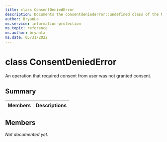```yaml
---
title: class ConsentDeniedError 
description: Documents the consentdeniederror::undefined class of the Microsoft Information Protection (MIP) SDK.
author: BryanLa
ms.service: information-protection
ms.topic: reference
ms.author: bryanla
ms.date: 05/31/2022
---
```


# class ConsentDeniedError 
An operation that required consent from user was not granted consent.
  
## Summary
 Members                        | Descriptions                                
--------------------------------|---------------------------------------------
  
## Members
_Not documented yet._
